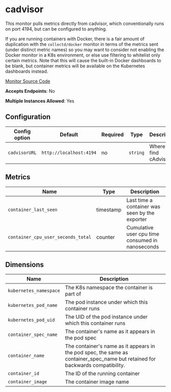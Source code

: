 <!--- GENERATED BY gomplate from scripts/docs/monitor-page.md.tmpl --->

# cadvisor

 This monitor pulls metrics directly from cadvisor, which
conventionally runs on port 4194, but can be configured to anything.

If you are running containers with Docker, there is a fair amount of
duplication with the `collectd/docker` monitor in terms of the metrics sent
(under distinct metric names) so you may want to consider not enabling the
Docker monitor in a K8s environment, or else use filtering to whitelist only
certain metrics.  Note that this will cause the built-in Docker dashboards
to be blank, but container metrics will be available on the Kubernetes
dashboards instead.


[Monitor Source Code](https://github.com/signalfx/signalfx-agent/tree/master/internal/monitors/cadvisor)

**Accepts Endpoints**: No

**Multiple Instances Allowed**: Yes

## Configuration

| Config option | Default | Required | Type | Description |
| --- | --- | --- | --- | --- |
| `cadvisorURL` | `http://localhost:4194` | no | `string` | Where to find cAdvisor |


## Metrics

| Name | Type | Description |
| ---  | ---  | ---         |
| `container_last_seen` | timestamp | Last time a container was seen by the exporter |
| `container_cpu_user_seconds_total` | counter | Cumulative user cpu time consumed in nanoseconds |

## Dimensions

| Name | Description |
| ---  | ---         |
| `kubernetes_namespace` | The K8s namespace the container is part of |
| `kubernetes_pod_name` | The pod instance under which this container runs |
| `kubernetes_pod_uid` | The UID of the pod instance under which this container runs |
| `container_spec_name` | The container's name as it appears in the pod spec |
| `container_name` | The container's name as it appears in the pod spec, the same as container_spec_name but retained for backwards compatibility. |
| `container_id` | The ID of the running container |
| `container_image` | The container image name |



